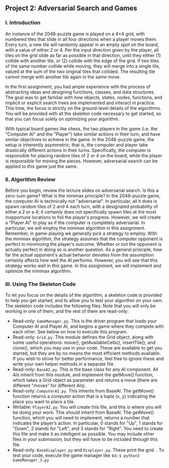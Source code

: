 ## Project 2: Adversarial Search and Games

### I. Introduction

An instance of the 2048-puzzle game is played on a 4×4 grid, with numbered tiles that slide in all four directions when a player moves them. Every turn, a new tile will randomly appear in an empty spot on the board, with a value of either 2 or 4. Per the input direction given by the player, all tiles on the grid slide as far as possible in that direction, until they either (1) collide with another tile, or (2) collide with the edge of the grid. If two tiles of the same number collide while moving, they will merge into a single tile, valued at the sum of the two original tiles that collided. The resulting tile cannot merge with another tile again in the same move.

In the first assignment, you had ample experience with the process of abstracting ideas and designing functions, classes, and data structures. The goal was to get familiar with how objects, states, nodes, functions, and implicit or explicit search trees are implemented and interact in practice. This time, the focus is strictly on the ground-level details of the algorithms. You will be provided with all the skeleton code necessary to get started, so that you can focus solely on optimizing your algorithm.

With typical board games like chess, the two players in the game (i.e. the "Computer AI" and the "Player") take similar actions in their turn, and have similar objectives to achieve in the game. In the 2048-puzzle game, the setup is inherently asymmetric; that is, the computer and player take drastically different actions in their turns. Specifically, the computer is responsible for placing random tiles of 2 or 4 on the board, while the player is responsible for moving the pieces. However, adversarial search can be applied to this game just the same.

### II. Algorithm Review

Before you begin, review the lecture slides on adversarial search. Is this a zero-sum game? What is the minimax principle? In the 2048-puzzle game, the computer AI is technically not "adversarial". In particular, all it does is spawn random tiles of 2 and 4 each turn, with a designated probability of either a 2 or a 4; it certainly does not specifically spawn tiles at the most inopportune locations to foil the player's progress. However, we will create a "Player AI" to play as if the computer is completely adversarial. In particular, we will employ the minimax algorithm in this assignment.
Remember, in game-playing we generally pick a strategy to employ. With the minimax algorithm, the strategy assumes that the computer opponent is perfect in minimizing the player's outcome. Whether or not the opponent is actually perfect in doing so is another question. As a general principle, how far the actual opponent's actual behavior deviates from the assumption certainly affects how well the AI performs. However, you will see that this strategy works well in this game. In this assignment, we will implement and optimize the minimax algorithm.

### III. Using The Skeleton Code

To let you focus on the details of the algorithm, a skeleton code is provided to help you get started, and to allow you to test your algorithm on your own. The skeleton code includes the following files. Note that you will only be working in one of them, and the rest of them are read-only:

- Read-only: `GameManager.py`. This is the driver program that loads your Computer AI and Player AI, and begins a game where they compete with each other. See below on how to execute this program.
- Read-only: `Grid.py`. This module defines the Grid object, along with some useful operations: move(), getAvailableCells(), insertTile(), and clone(), which you may use in your code. These are available to get you started, but they are by no means the most efficient methods available. If you wish to strive for better performance, feel free to ignore these and write your own helper methods in a separate file.
- Read-only: `BaseAI.py`. This is the base class for any AI component. All AIs inherit from this module, and implement the getMove() function, which takes a Grid object as parameter and returns a move (there are different "moves" for different AIs).
- Read-only: `ComputerAI.py`. This inherits from BaseAI. The getMove() function returns a computer action that is a tuple (x, y) indicating the place you want to place a tile.
- Writable: `PlayerAI.py`. You will create this file, and this is where you will be doing your work. This should inherit from BaseAI. The getMove() function, which you will need to implement, returns a number that indicates the player’s action. In particular, 0 stands for "Up", 1 stands for "Down", 2 stands for "Left", and 3 stands for "Right". You need to create this file and make it as intelligent as possible. You may include other files in your submission, but they will have to be included through this file.
- Read-only: `BaseDisplayer.py` and `Displayer.py`. These print the grid.
.
To test your code, execute the game manager like so:
`$ python3 GameManager_3.py`